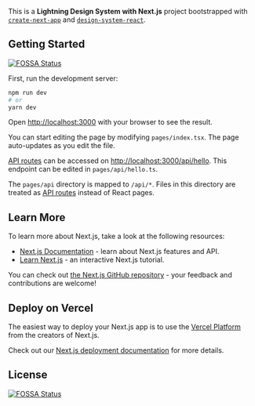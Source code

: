 This is a **Lightning Design System with Next.js** project bootstrapped with [`create-next-app`](https://github.com/vercel/next.js/tree/canary/packages/create-next-app) and [`design-system-react`](https://github.com/salesforce/design-system-react).

## Getting Started
[![FOSSA Status](https://app.fossa.com/api/projects/git%2Bgithub.com%2FMiciurash%2FLightning-Design-System-with-Nextjs.svg?type=shield)](https://app.fossa.com/projects/git%2Bgithub.com%2FMiciurash%2FLightning-Design-System-with-Nextjs?ref=badge_shield)


First, run the development server:

```bash
npm run dev
# or
yarn dev
```

Open [http://localhost:3000](http://localhost:3000) with your browser to see the result.

You can start editing the page by modifying `pages/index.tsx`. The page auto-updates as you edit the file.

[API routes](https://nextjs.org/docs/api-routes/introduction) can be accessed on [http://localhost:3000/api/hello](http://localhost:3000/api/hello). This endpoint can be edited in `pages/api/hello.ts`.

The `pages/api` directory is mapped to `/api/*`. Files in this directory are treated as [API routes](https://nextjs.org/docs/api-routes/introduction) instead of React pages.

## Learn More

To learn more about Next.js, take a look at the following resources:

- [Next.js Documentation](https://nextjs.org/docs) - learn about Next.js features and API.
- [Learn Next.js](https://nextjs.org/learn) - an interactive Next.js tutorial.

You can check out [the Next.js GitHub repository](https://github.com/vercel/next.js/) - your feedback and contributions are welcome!

## Deploy on Vercel

The easiest way to deploy your Next.js app is to use the [Vercel Platform](https://vercel.com/new?utm_medium=default-template&filter=next.js&utm_source=create-next-app&utm_campaign=create-next-app-readme) from the creators of Next.js.

Check out our [Next.js deployment documentation](https://nextjs.org/docs/deployment) for more details.


## License
[![FOSSA Status](https://app.fossa.com/api/projects/git%2Bgithub.com%2FMiciurash%2FLightning-Design-System-with-Nextjs.svg?type=large)](https://app.fossa.com/projects/git%2Bgithub.com%2FMiciurash%2FLightning-Design-System-with-Nextjs?ref=badge_large)
